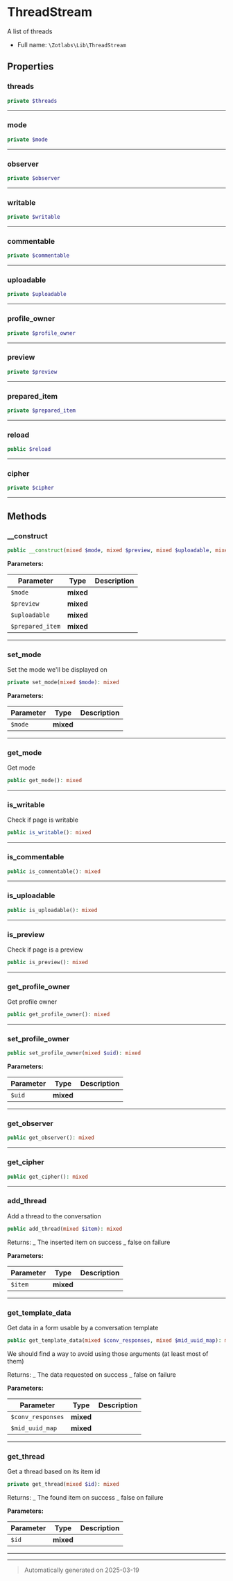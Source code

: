 
# ThreadStream

A list of threads



* Full name: `\Zotlabs\Lib\ThreadStream`



## Properties


### threads



```php
private $threads
```






***

### mode



```php
private $mode
```






***

### observer



```php
private $observer
```






***

### writable



```php
private $writable
```






***

### commentable



```php
private $commentable
```






***

### uploadable



```php
private $uploadable
```






***

### profile_owner



```php
private $profile_owner
```






***

### preview



```php
private $preview
```






***

### prepared_item



```php
private $prepared_item
```






***

### reload



```php
public $reload
```






***

### cipher



```php
private $cipher
```






***

## Methods


### __construct



```php
public __construct(mixed $mode, mixed $preview, mixed $uploadable, mixed $prepared_item = &#039;&#039;): mixed
```








**Parameters:**

| Parameter | Type | Description |
|-----------|------|-------------|
| `$mode` | **mixed** |  |
| `$preview` | **mixed** |  |
| `$uploadable` | **mixed** |  |
| `$prepared_item` | **mixed** |  |





***

### set_mode

Set the mode we'll be displayed on

```php
private set_mode(mixed $mode): mixed
```








**Parameters:**

| Parameter | Type | Description |
|-----------|------|-------------|
| `$mode` | **mixed** |  |





***

### get_mode

Get mode

```php
public get_mode(): mixed
```












***

### is_writable

Check if page is writable

```php
public is_writable(): mixed
```












***

### is_commentable



```php
public is_commentable(): mixed
```












***

### is_uploadable



```php
public is_uploadable(): mixed
```












***

### is_preview

Check if page is a preview

```php
public is_preview(): mixed
```












***

### get_profile_owner

Get profile owner

```php
public get_profile_owner(): mixed
```












***

### set_profile_owner



```php
public set_profile_owner(mixed $uid): mixed
```








**Parameters:**

| Parameter | Type | Description |
|-----------|------|-------------|
| `$uid` | **mixed** |  |





***

### get_observer



```php
public get_observer(): mixed
```












***

### get_cipher



```php
public get_cipher(): mixed
```












***

### add_thread

Add a thread to the conversation

```php
public add_thread(mixed $item): mixed
```

Returns:
_ The inserted item on success
_ false on failure






**Parameters:**

| Parameter | Type | Description |
|-----------|------|-------------|
| `$item` | **mixed** |  |





***

### get_template_data

Get data in a form usable by a conversation template

```php
public get_template_data(mixed $conv_responses, mixed $mid_uuid_map): mixed
```

We should find a way to avoid using those arguments (at least most of them)

Returns:
     _ The data requested on success
     _ false on failure






**Parameters:**

| Parameter | Type | Description |
|-----------|------|-------------|
| `$conv_responses` | **mixed** |  |
| `$mid_uuid_map` | **mixed** |  |





***

### get_thread

Get a thread based on its item id

```php
private get_thread(mixed $id): mixed
```

Returns:
_ The found item on success
_ false on failure






**Parameters:**

| Parameter | Type | Description |
|-----------|------|-------------|
| `$id` | **mixed** |  |





***


***
> Automatically generated on 2025-03-19
